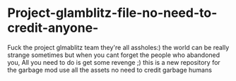 # Project-glamblitz-file-no-need-to-credit-anyone-
Fuck the project glmablitz team they're all assholes:)
the world can be really strange sometimes but when you cant forget the people who abandoned you, All you need to do is get some revenge ;)
this is a new repository for the garbage mod use all the assets no need to credit garbage humans
